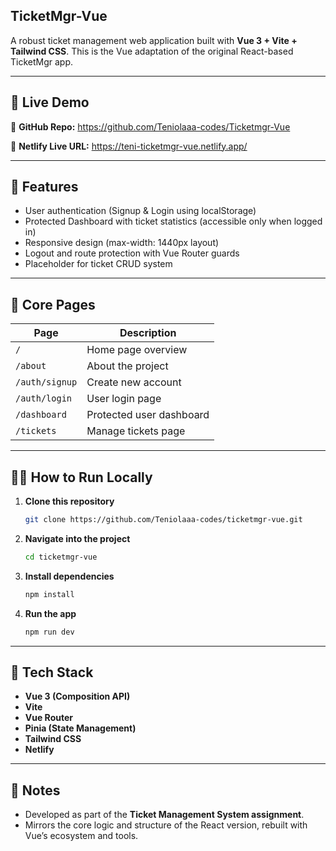 ## TicketMgr-Vue

A robust ticket management web application built with **Vue 3 + Vite + Tailwind CSS**.
This is the Vue adaptation of the original React-based TicketMgr app.

---

## 🚀 Live Demo

🔗 **GitHub Repo:** https://github.com/Teniolaaa-codes/Ticketmgr-Vue

🔗 **Netlify Live URL:** https://teni-ticketmgr-vue.netlify.app/

---

## 🚀 Features

- User authentication (Signup & Login using localStorage)
- Protected Dashboard with ticket statistics (accessible only when logged in)
- Responsive design (max-width: 1440px layout)
- Logout and route protection with Vue Router guards
- Placeholder for ticket CRUD system

---

## 🧠 Core Pages

| Page           | Description              |
| -------------- | ------------------------ |
| `/`            | Home page overview       |
| `/about`       | About the project        |
| `/auth/signup` | Create new account       |
| `/auth/login`  | User login page          |
| `/dashboard`   | Protected user dashboard |
| `/tickets`     | Manage tickets page      |

---

## 🧑‍💻 How to Run Locally

1. **Clone this repository**

   ```bash
   git clone https://github.com/Teniolaaa-codes/ticketmgr-vue.git
   ```

2. **Navigate into the project**

   ```bash
   cd ticketmgr-vue
   ```

3. **Install dependencies**

   ```bash
   npm install
   ```

4. **Run the app**

   ```bash
   npm run dev
   ```

---

## 🧾 Tech Stack

- **Vue 3 (Composition API)**
- **Vite**
- **Vue Router**
- **Pinia (State Management)**
- **Tailwind CSS**
- **Netlify**

---

## 🧩 Notes

* Developed as part of the **Ticket Management System assignment**.
* Mirrors the core logic and structure of the React version, rebuilt with Vue’s ecosystem and tools.



